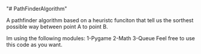 "# PathFinderAlgorithm" 

A pathfinder algorithm based on a heuristc funciton that tell us the sorthest possible
way between point A to point B.

Im using the following modules:
	1-Pygame
	2-Math
	3-Queue
Feel free to use this code as you want.